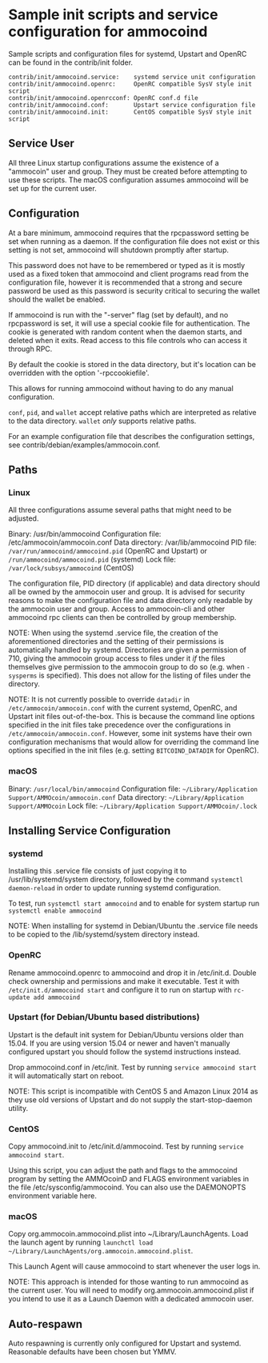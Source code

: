Sample init scripts and service configuration for ammocoind
==========================================================

Sample scripts and configuration files for systemd, Upstart and OpenRC
can be found in the contrib/init folder.

    contrib/init/ammocoind.service:    systemd service unit configuration
    contrib/init/ammocoind.openrc:     OpenRC compatible SysV style init script
    contrib/init/ammocoind.openrcconf: OpenRC conf.d file
    contrib/init/ammocoind.conf:       Upstart service configuration file
    contrib/init/ammocoind.init:       CentOS compatible SysV style init script

Service User
---------------------------------

All three Linux startup configurations assume the existence of a "ammocoin" user
and group.  They must be created before attempting to use these scripts.
The macOS configuration assumes ammocoind will be set up for the current user.

Configuration
---------------------------------

At a bare minimum, ammocoind requires that the rpcpassword setting be set
when running as a daemon.  If the configuration file does not exist or this
setting is not set, ammocoind will shutdown promptly after startup.

This password does not have to be remembered or typed as it is mostly used
as a fixed token that ammocoind and client programs read from the configuration
file, however it is recommended that a strong and secure password be used
as this password is security critical to securing the wallet should the
wallet be enabled.

If ammocoind is run with the "-server" flag (set by default), and no rpcpassword is set,
it will use a special cookie file for authentication. The cookie is generated with random
content when the daemon starts, and deleted when it exits. Read access to this file
controls who can access it through RPC.

By default the cookie is stored in the data directory, but it's location can be overridden
with the option '-rpccookiefile'.

This allows for running ammocoind without having to do any manual configuration.

`conf`, `pid`, and `wallet` accept relative paths which are interpreted as
relative to the data directory. `wallet` *only* supports relative paths.

For an example configuration file that describes the configuration settings,
see contrib/debian/examples/ammocoin.conf.

Paths
---------------------------------

### Linux

All three configurations assume several paths that might need to be adjusted.

Binary:              /usr/bin/ammocoind
Configuration file:  /etc/ammocoin/ammocoin.conf
Data directory:      /var/lib/ammocoind
PID file:            `/var/run/ammocoind/ammocoind.pid` (OpenRC and Upstart) or `/run/ammocoind/ammocoind.pid` (systemd)
Lock file:           `/var/lock/subsys/ammocoind` (CentOS)

The configuration file, PID directory (if applicable) and data directory
should all be owned by the ammocoin user and group.  It is advised for security
reasons to make the configuration file and data directory only readable by the
ammocoin user and group.  Access to ammocoin-cli and other ammocoind rpc clients
can then be controlled by group membership.

NOTE: When using the systemd .service file, the creation of the aforementioned
directories and the setting of their permissions is automatically handled by
systemd. Directories are given a permission of 710, giving the ammocoin group
access to files under it _if_ the files themselves give permission to the
ammocoin group to do so (e.g. when `-sysperms` is specified). This does not allow
for the listing of files under the directory.

NOTE: It is not currently possible to override `datadir` in
`/etc/ammocoin/ammocoin.conf` with the current systemd, OpenRC, and Upstart init
files out-of-the-box. This is because the command line options specified in the
init files take precedence over the configurations in
`/etc/ammocoin/ammocoin.conf`. However, some init systems have their own
configuration mechanisms that would allow for overriding the command line
options specified in the init files (e.g. setting `BITCOIND_DATADIR` for
OpenRC).

### macOS

Binary:              `/usr/local/bin/ammocoind`
Configuration file:  `~/Library/Application Support/AMMOcoin/ammocoin.conf`
Data directory:      `~/Library/Application Support/AMMOcoin`
Lock file:           `~/Library/Application Support/AMMOcoin/.lock`

Installing Service Configuration
-----------------------------------

### systemd

Installing this .service file consists of just copying it to
/usr/lib/systemd/system directory, followed by the command
`systemctl daemon-reload` in order to update running systemd configuration.

To test, run `systemctl start ammocoind` and to enable for system startup run
`systemctl enable ammocoind`

NOTE: When installing for systemd in Debian/Ubuntu the .service file needs to be copied to the /lib/systemd/system directory instead.

### OpenRC

Rename ammocoind.openrc to ammocoind and drop it in /etc/init.d.  Double
check ownership and permissions and make it executable.  Test it with
`/etc/init.d/ammocoind start` and configure it to run on startup with
`rc-update add ammocoind`

### Upstart (for Debian/Ubuntu based distributions)

Upstart is the default init system for Debian/Ubuntu versions older than 15.04. If you are using version 15.04 or newer and haven't manually configured upstart you should follow the systemd instructions instead.

Drop ammocoind.conf in /etc/init.  Test by running `service ammocoind start`
it will automatically start on reboot.

NOTE: This script is incompatible with CentOS 5 and Amazon Linux 2014 as they
use old versions of Upstart and do not supply the start-stop-daemon utility.

### CentOS

Copy ammocoind.init to /etc/init.d/ammocoind. Test by running `service ammocoind start`.

Using this script, you can adjust the path and flags to the ammocoind program by
setting the AMMOcoinD and FLAGS environment variables in the file
/etc/sysconfig/ammocoind. You can also use the DAEMONOPTS environment variable here.

### macOS

Copy org.ammocoin.ammocoind.plist into ~/Library/LaunchAgents. Load the launch agent by
running `launchctl load ~/Library/LaunchAgents/org.ammocoin.ammocoind.plist`.

This Launch Agent will cause ammocoind to start whenever the user logs in.

NOTE: This approach is intended for those wanting to run ammocoind as the current user.
You will need to modify org.ammocoin.ammocoind.plist if you intend to use it as a
Launch Daemon with a dedicated ammocoin user.

Auto-respawn
-----------------------------------

Auto respawning is currently only configured for Upstart and systemd.
Reasonable defaults have been chosen but YMMV.
